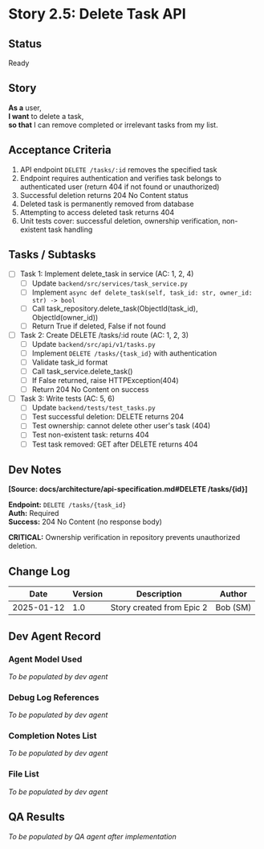 # Story 2.5: Delete Task API

## Status
Ready

## Story

**As a** user,  
**I want** to delete a task,  
**so that** I can remove completed or irrelevant tasks from my list.

## Acceptance Criteria

1. API endpoint `DELETE /tasks/:id` removes the specified task
2. Endpoint requires authentication and verifies task belongs to authenticated user (return 404 if not found or unauthorized)
3. Successful deletion returns 204 No Content status
4. Deleted task is permanently removed from database
5. Attempting to access deleted task returns 404
6. Unit tests cover: successful deletion, ownership verification, non-existent task handling

## Tasks / Subtasks

- [ ] Task 1: Implement delete_task in service (AC: 1, 2, 4)
  - [ ] Update `backend/src/services/task_service.py`
  - [ ] Implement `async def delete_task(self, task_id: str, owner_id: str) -> bool`
  - [ ] Call task_repository.delete_task(ObjectId(task_id), ObjectId(owner_id))
  - [ ] Return True if deleted, False if not found

- [ ] Task 2: Create DELETE /tasks/:id route (AC: 1, 2, 3)
  - [ ] Update `backend/src/api/v1/tasks.py`
  - [ ] Implement `DELETE /tasks/{task_id}` with authentication
  - [ ] Validate task_id format
  - [ ] Call task_service.delete_task()
  - [ ] If False returned, raise HTTPException(404)
  - [ ] Return 204 No Content on success

- [ ] Task 3: Write tests (AC: 5, 6)
  - [ ] Update `backend/tests/test_tasks.py`
  - [ ] Test successful deletion: DELETE returns 204
  - [ ] Test ownership: cannot delete other user's task (404)
  - [ ] Test non-existent task: returns 404
  - [ ] Test task removed: GET after DELETE returns 404

## Dev Notes

**[Source: docs/architecture/api-specification.md#DELETE /tasks/{id}]**

**Endpoint:** `DELETE /tasks/{task_id}`  
**Auth:** Required  
**Success:** 204 No Content (no response body)

**CRITICAL:** Ownership verification in repository prevents unauthorized deletion.

## Change Log

| Date | Version | Description | Author |
|------|---------|-------------|--------|
| 2025-01-12 | 1.0 | Story created from Epic 2 | Bob (SM) |

## Dev Agent Record

### Agent Model Used
_To be populated by dev agent_

### Debug Log References
_To be populated by dev agent_

### Completion Notes List
_To be populated by dev agent_

### File List
_To be populated by dev agent_

## QA Results
_To be populated by QA agent after implementation_
